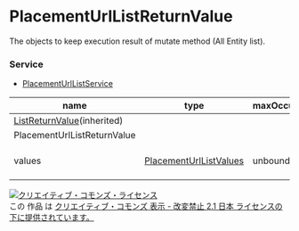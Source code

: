 # PlacementUrlListReturnValue
The objects to keep execution result of mutate method (All Entity list).
### Service
+ [PlacementUrlListService](../services/PlacementUrlListService.md)

| name | type | maxOccurs | minOccurs | response | add | set | remove | description | 
|---|---|---|---|---|---|---|---|---|
| <a href="./ListReturnValue.md">ListReturnValue</a>(inherited)|||||||||
| PlacementUrlListReturnValue|||||||||
| values| <a href="./PlacementUrlListValues.md">PlacementUrlListValues</a>| unbounded| 0| ○| -| -| -| Result of mutate method |
<a rel="license" href="http://creativecommons.org/licenses/by-nd/2.1/jp/"><img alt="クリエイティブ・コモンズ・ライセンス" style="border-width:0" src="https://i.creativecommons.org/l/by-nd/2.1/jp/88x31.png" /></a><br />この 作品 は <a rel="license" href="http://creativecommons.org/licenses/by-nd/2.1/jp/">クリエイティブ・コモンズ 表示 - 改変禁止 2.1 日本 ライセンスの下に提供されています。</a>
